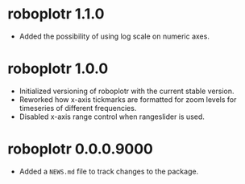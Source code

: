 # roboplotr 1.1.0

* Added the possibility of using log scale on numeric axes.

# roboplotr 1.0.0

* Initialized versioning of roboplotr with the current stable version.
* Reworked how x-axis tickmarks are formatted for zoom levels for timeseries of different frequencies.
* Disabled x-axis range control when rangeslider is used.


# roboplotr 0.0.0.9000

* Added a `NEWS.md` file to track changes to the package.
